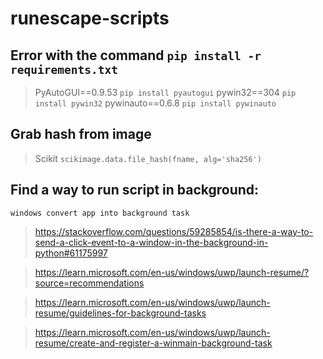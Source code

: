 # runescape-scripts

## Error with the command `pip install -r requirements.txt` 
> PyAutoGUI==0.9.53 
`pip install pyautogui`
> pywin32==304 
`pip install pywin32`
> pywinauto==0.6.8 
`pip install pywinauto`

## Grab hash from image
> Scikit
`scikimage.data.file_hash(fname, alg='sha256')`

## Find a way to run script in background:
`windows convert app into background task`
> https://stackoverflow.com/questions/59285854/is-there-a-way-to-send-a-click-event-to-a-window-in-the-background-in-python#61175997

> https://learn.microsoft.com/en-us/windows/uwp/launch-resume/?source=recommendations

> https://learn.microsoft.com/en-us/windows/uwp/launch-resume/guidelines-for-background-tasks

> https://learn.microsoft.com/en-us/windows/uwp/launch-resume/create-and-register-a-winmain-background-task
>
